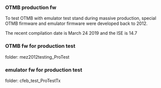 ### OTMB production fw

To test OTMB with emulator test stand during massive production, special OTMB firmware and emulator firmware were developed back to 2012. 

The recent compilation date is March 24 2019 and the ISE is 14.7

### OTMB fw for production test
folder: mez2012testing_ProTest


### emulator fw for production test
folder: cfeb_test_ProTestTx
